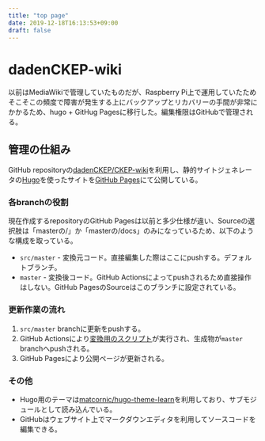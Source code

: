 ```yaml
---
title: "top page"
date: 2019-12-18T16:13:53+09:00
draft: false
---
```


# dadenCKEP-wiki

以前はMediaWikiで管理していたものだが、Raspberry Pi上で運用していたためそこそこの頻度で障害が発生する上にバックアップとリカバリーの手間が非常にかかるため、hugo + GitHug Pagesに移行した。編集権限はGitHubで管理される。

## 管理の仕組み
GitHub repositoryの[dadenCKEP/CKEP-wiki](https://github.com/dadenCKEP/CKEP-wiki)を利用し、静的サイトジェネレータの[Hugo](https://gohugo.io/)を使ったサイトを[GitHub Pages](https://pages.github.com/)にて公開している。

### 各branchの役割
現在作成するrepositoryのGitHub Pagesは以前と多少仕様が違い、Sourceの選択肢は「masterの/」か「masterの/docs」のみになっているため、以下のような構成を取っている。
* `src/master` - 変換元コード。直接編集した際はここにpushする。デフォルトブランチ。
* `master` - 変換後コード。GitHub Actionsによってpushされるため直接操作はしない。GitHub PagesのSourceはこのブランチに設定されている。

### 更新作業の流れ
1. `src/master` branchに更新をpushする。
1. GitHub Actionsにより[変換用のスクリプト](https://github.com/dadenCKEP/CKEP-wiki/blob/src/master/.github/workflows/main.yml)が実行され、生成物が`master` branchへpushされる。
1. GitHub Pagesにより公開ページが更新される。

### その他
* Hugo用のテーマは[matcornic/hugo-theme-learn](https://github.com/matcornic/hugo-theme-learn/)を利用しており、サブモジュールとして読み込んでいる。
* GitHubはウェブサイト上でマークダウンエディタを利用してソースコードを編集できる。